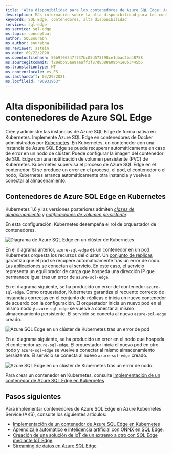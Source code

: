 ```yaml
---
title: 'Alta disponibilidad para los contenedores de Azure SQL Edge: Azure SQL Edge'
description: Más información sobre la alta disponibilidad para los contenedores de Azure SQL Edge
keywords: SQL Edge, contenedores, alta disponibilidad
services: sql-edge
ms.service: sql-edge
ms.topic: conceptual
author: SQLSourabh
ms.author: sourabha
ms.reviewer: sstein
ms.date: 09/22/2020
ms.openlocfilehash: 56b9f06547f737bc05d573f98ce1dbac2ba48758
ms.sourcegitcommit: f28ebb95ae9aaaff3f87d8388a09b41e0b3445b5
ms.translationtype: HT
ms.contentlocale: es-ES
ms.lasthandoff: 03/29/2021
ms.locfileid: "90931953"
---
```

# <a name="high-availability-for-azure-sql-edge-containers"></a>Alta disponibilidad para los contenedores de Azure SQL Edge

Cree y administre las instancias de Azure SQL Edge de forma nativa en Kubernetes. Implemente Azure SQL Edge en contenedores de Docker administrados por [Kubernetes](https://kubernetes.io/). En Kubernetes, un contenedor con una instancia de Azure SQL Edge se puede recuperar automáticamente en caso de error en un nodo de clúster. Puede configurar la imagen del contenedor de SQL Edge con una notificación de volumen persistente (PVC) de Kubernetes. Kubernetes supervisa el proceso de Azure SQL Edge en el contenedor. Si se produce un error en el proceso, el pod, el contenedor o el nodo, Kubernetes arranca automáticamente otra instancia y vuelve a conectar al almacenamiento.

## <a name="azure-sql-edge-containers-on-kubernetes"></a>Contenedores de Azure SQL Edge en Kubernetes

Kubernetes 1.6 y las versiones posteriores admiten [*clases de almacenamiento*](https://kubernetes.io/docs/concepts/storage/storage-classes/) y [*notificaciones de volumen persistente*](https://kubernetes.io/docs/concepts/storage/storage-classes/#persistentvolumeclaims).

En esta configuración, Kubernetes desempeña el rol de orquestador de contenedores. 

![Diagrama de Azure SQL Edge en un clúster de Kubernetes](media/deploy-kubernetes/kubernetes-sql-edge.png)

En el diagrama anterior, `azure-sql-edge` es un contenedor en un [pod](https://kubernetes.io/docs/concepts/workloads/pods/pod/). Kubernetes orquesta los recursos del clúster. Un [conjunto de réplicas](https://kubernetes.io/docs/concepts/workloads/controllers/replicaset/) garantiza que el pod se recupere automáticamente tras un error de nodo. Las aplicaciones se conectan al servicio. En este caso, el servicio representa un equilibrador de carga que hospeda una dirección IP que permanece igual tras un error de `azure-sql-edge`.

En el diagrama siguiente, se ha producido un error del contenedor `azure-sql-edge`. Como orquestador, Kubernetes garantiza el recuento correcto de instancias correctas en el conjunto de réplicas e inicia un nuevo contenedor de acuerdo con la configuración. El orquestador inicia un nuevo pod en el mismo nodo y `azure-sql-edge` se vuelve a conectar al mismo almacenamiento persistente. El servicio se conecta al nuevo `azure-sql-edge` creado.

![Azure SQL Edge en un clúster de Kubernetes tras un error de pod](media/deploy-kubernetes/kubernetes-sql-edge-after-pod-fail.png)

En el diagrama siguiente, se ha producido un error en el nodo que hospeda el contenedor `azure-sql-edge`. El orquestador inicia el nuevo pod en otro nodo y `azure-sql-edge` se vuelve a conectar al mismo almacenamiento persistente. El servicio se conecta al nuevo `azure-sql-edge` creado.

![Azure SQL Edge en un clúster de Kubernetes tras un error de nodo](media/deploy-kubernetes/kubernetes-sql-edge-after-node-fail.png).

Para crear un contenedor en Kubernetes, consulte [Implementación de un contenedor de Azure SQL Edge en Kubernetes](deploy-Kubernetes.md)

## <a name="next-steps"></a>Pasos siguientes

Para implementar contenedores de Azure SQL Edge en Azure Kubernetes Service (AKS), consulte los siguientes artículos:
- [Implementación de un contenedor de Azure SQL Edge en Kubernetes](deploy-Kubernetes.md)
- [Aprendizaje automático e inteligencia artificial con ONNX en SQL Edge](onnx-overview.md).
- [Creación de una solución de IoT de un extremo a otro con SQL Edge mediante IoT Edge](tutorial-deploy-azure-resources.md).
- [Streaming de datos en Azure SQL Edge](stream-data.md)
